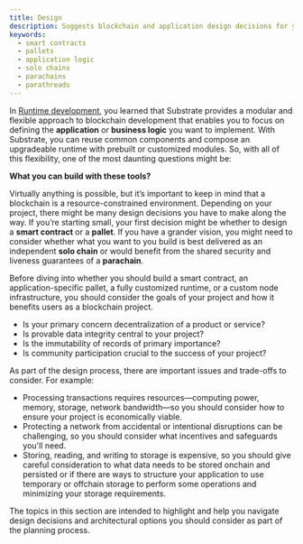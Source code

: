 ```yaml
---
title: Design
description: Suggests blockchain and application design decisions for you to consider in planning your project.
keywords:
  - smart contracts
  - pallets
  - application logic
  - solo chains
  - parachains
  - parathreads
---
```


In [Runtime development](/fundamentals/runtime-development), you learned that Substrate provides a modular and flexible approach to blockchain development that enables you to focus on defining the **application** or **business logic** you want to implement.
With Substrate, you can reuse common components and compose an upgradeable runtime with prebuilt or customized modules.
So, with all of this flexibility, one of the most daunting questions might be: 

**What you can build with these tools?**

Virtually anything is possible, but it’s important to keep in mind that a blockchain is a resource-constrained environment. 
Depending on your project, there might be many design decisions you have to make along the way. 
If you’re starting small, your first decision might be whether to design a **smart contract** or a **pallet**. 
If you have a grander vision, you might need to consider whether what you want to you build is best delivered as an independent **solo chain** or would benefit from the shared security and liveness guarantees of a **parachain**. 

Before diving into whether you should build a smart contract, an application-specific pallet, a fully customized runtime, or a custom node infrastructure, you should consider the goals of your project and how it benefits users as a blockchain project. 

- Is your primary concern decentralization of a product or service?
- Is provable data integrity central to your project?
- Is the immutability of records of primary importance?
- Is community participation crucial to the success of your project? 

As part of the design process, there are important issues and trade-offs to consider.
For example:

- Processing transactions requires resources—computing power, memory, storage, network bandwidth—so you should consider how to ensure your project is economically viable.
- Protecting a network from accidental or intentional disruptions can be challenging, so you should consider what incentives and safeguards you'll need.
- Storing, reading, and writing to storage is expensive, so you should give careful consideration to what data needs to be stored onchain and persisted or if there are ways to structure your application to use temporary or offchain storage to perform some operations and minimizing your storage requirements.

The topics in this section are intended to highlight and help you navigate design decisions and architectural options you should consider as part of the planning process.
